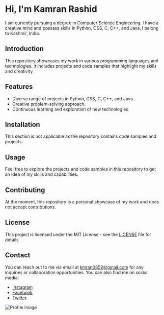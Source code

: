 # Hi, I'm Kamran Rashid

I am currently pursuing a degree in Computer Science Engineering. I have a creative mind and possess skills in Python, CSS, C, C++, and Java. I belong to Kashmir, India.

## Introduction

This repository showcases my work in various programming languages and technologies. It includes projects and code samples that highlight my skills and creativity.

## Features

- Diverse range of projects in Python, CSS, C, C++, and Java.
- Creative problem-solving approach.
- Continuous learning and exploration of new technologies.

## Installation

This section is not applicable as the repository contains code samples and projects.

## Usage

Feel free to explore the projects and code samples in this repository to get an idea of my skills and capabilities.

## Contributing

At the moment, this repository is a personal showcase of my work and does not accept contributions.

## License

This project is licensed under the MIT License - see the [LICENSE](LICENSE) file for details.

## Contact

You can reach out to me via email at kmran0852@gmail.com for any inquiries or collaboration opportunities. You can also find me on social media:

- [Instagram](https://instagram.com/kamran_bin_rashid?igshid=NGVhN2U2NjQ0Yg==)
- [Facebook](https://www.facebook.com/profile.php?id=100083166971234&mibextid=ZbWKwL)
- [Twitter](https://www.facebook.com/profile.php?id=100083166971234&mibextid=ZbWKwL)

![Profile Image](https://link-to-your-image)

